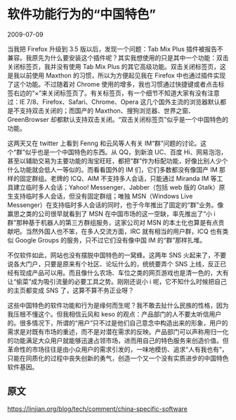 # 软件功能行为的“中国特色”

2009-07-09

当我把 Firefox 升级到 3.5 版以后，发现一个问题：Tab Mix Plus 插件被报告不兼容。我原先为什么要安装这个插件呢？其实我想使用的只是其中一个功能：双击关闭标签页，我并没有使用 Tab Mix Plus 的其它高级功能。双击关闭标签页，这是我以前使用 Maxthon 的习惯，所以为方便起见我在 Firefox 中也通过插件实现了这个功能。不过随着对 Chrome 使用的增多，我也习惯通过快捷键或者点击标签右边的“×”来关闭标签页了。有关标签页，有一个细节不知道大家有没有注意过：IE 7/8、Firefox、Safari、Chrome、Opera 这几个国外主流的浏览器默认都是不支持双击关闭的；而国产的 Maxthon、搜狗浏览器、世界之窗、GreenBrowser 却都默认支持双击关闭。“双击关闭标签页”似乎是一个中国特色的功能。

这两天又在 twitter 上看到 Fenng 和云风等人有关 IM“群”问题的讨论。这个“群”似乎也是一个中国特色的东西。从 QQ，到新浪 UC、百度 Hi、网易泡泡，甚至以辅助交易为主要功能的淘宝旺旺，都把“群”作为标配功能，好像比别人少个什么功能就会低人一等似的。而看看国外的 IM 们，它们多数都没有像国产 IM 那样的固定群组。老牌的 ICQ、AIM 不支持多人会话，只能通过 Miranda IM 等工具建立临时多人会话；Yahoo! Messenger、Jabber（包括 web 版的 Gtalk）原生支持临时多人会话，但没有固定群组；唯独 MSN（Windows Live Messenger）在支持临时多人会话的同时，也于今年推出了固定的“群”业务。像赢思之类的公司很早就看到了 MSN 在中国市场的这一空缺，率先推出了“小 i 群”那种基于机器人的第三方群组服务，这家公司对 MSN 的本土化也算是有点贡献吧。当然外国人也不笨，在多人交流方面，IRC 就有相当的用户群，ICQ 也有类似 Google Groups 的服务，只不过它们没有像中国 IM 的“群”那样扎堆。

不仅软件如此，网站也没有摆脱中国特色的一窝蜂。这两年 SNS 火起来了，不要说各大门户，只要是原来有个社区、论坛什么的，统统要弄个 SNS 上线，反正已经有现成产品可以用。而且像什么农场、车位之类的网页游戏也是清一色的，大有让“偷菜”成为吸引流量的必要工具之势。刚刚还说小 i 呢，它不知什么时候把自己的主页都变成 SNS 了，这算不算不务正业呀？

这些中国特色的软件功能和行为是缘何而生呢？我不敢去扯什么民族的性格，因为我压根不懂这个。但我相信云风和 keso 的观点：产品部门的人不要太听信用户的。很多情况下，所谓的“用户”只不过是他们自己意念中构造出来的形象，用户的需求是对既有市场的重述，而不是对潜在需求的反映。产品部门可以声称用归一化的功能满足大众用户就能够迅速占领市场，进而用自己的特色服务来创造价值。但革命性的市场往往是由小众用户的需求引发的，一味地模仿、追求“人有我也有”，只能在同质化的过程中丧失创新的勇气，创造一个又一个没有实质进步的中国特色软件基因。

## 原文

<https://linjian.org/blog/tech/comment/china-specific-software>
